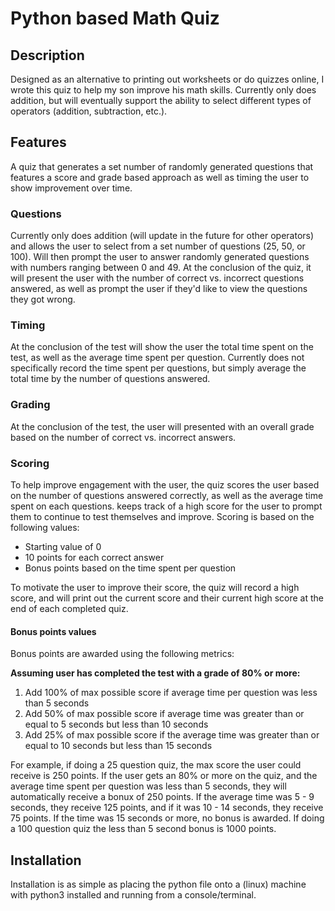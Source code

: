 # Python based Math Quiz
## Description
Designed as an alternative to printing out worksheets or do quizzes online, I wrote this quiz to help my son improve his math skills. Currently only does addition, but will eventually support the ability to select different types of operators (addition, subtraction, etc.).

## Features
A quiz that generates a set number of randomly generated questions that features a score and grade based approach as well as timing the user to show improvement over time. 

### Questions
Currently only does addition (will update in the future for other operators) and allows the user to select from a set number of questions (25, 50, or 100). Will then prompt the user to answer randomly generated questions with numbers ranging between 0 and 49. At the conclusion of the quiz, it will present the user with the number of correct vs. incorrect questions answered, as well as prompt the user if they'd like to view the questions they got wrong. 

### Timing
At the conclusion of the test will show the user the total time spent on the test, as well as the average time spent per question. Currently does not specifically record the time spent per questions, but simply average the total time by the number of questions answered.

### Grading
At the conclusion of the test, the user will presented with an overall grade based on the number of correct vs. incorrect answers.

### Scoring
To help improve engagement with the user, the quiz scores the user based on the number of questions answered correctly, as well as the average time spent on each questions. keeps track of a high score for the user to prompt them to continue to test themselves and improve. Scoring is based on the following values:

- Starting value of 0
- 10 points for each correct answer
- Bonus points based on the time spent per question

To motivate the user to improve their score, the quiz will record a high score, and will print out the current score and their current high score at the end of each completed quiz.

#### Bonus points values
Bonus points are awarded using the following metrics:

**Assuming user has completed the test with a grade of 80% or more:**
1. Add 100% of max possible score if average time per question was  less than 5 seconds
2. Add 50% of max possible score if average time was greater than or equal to 5 seconds but less than 10 seconds
3. Add 25% of max possible score if the average time was greater than or equal to 10 seconds but less than 15 seconds

For example, if doing a 25 question quiz, the max score the user could receive is 250 points. If the user gets an 80% or more on the quiz, and the average time spent per question was less than 5 seconds, they will automatically receive a bonux of 250 points. If the average time was 5 - 9 seconds, they receive 125 points, and if it was 10 - 14 seconds, they receive 75 points. If the time was 15 seconds or more, no bonus is awarded. If doing a 100 question quiz the less than 5 second bonus is 1000 points. 


## Installation
Installation is as simple as placing the python file onto a (linux) machine with python3 installed and running from a console/terminal.
